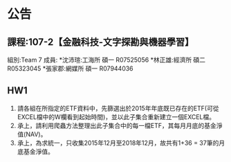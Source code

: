 # 公告
課程:107-2【金融科技-文字探勘與機器學習】  
---  
組別:Team 7 成員:
*沈沛瑄:工海所 碩一 R07525056
*林正雄:經濟所 碩二 R05323045
*張家郡:網媒所 碩一 R07944036
 
## HW1  
1. 請各組在所指定的ETF資料中，先篩選出於2015年年底既已存在的ETF(可從EXCEL檔中的W欄看到起始時間)，並以此子集合重新建立一個EXCEL檔。  
2. 承上，請利用爬蟲方法整理出此子集合中的每一檔ETF，其每月月底的基金淨值(NAV)。  
3. 承上，為求統一，只收集2015年12月至2018年12月，故共有1+36 = 37筆的月底基金淨值。  